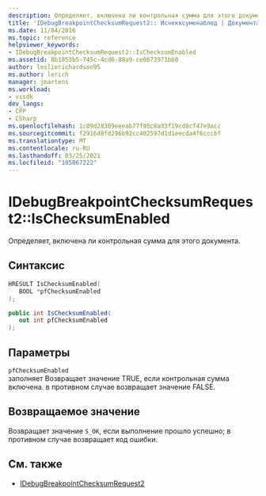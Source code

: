 ```yaml
---
description: Определяет, включена ли контрольная сумма для этого документа.
title: 'IDebugBreakpointChecksumRequest2:: Исчекксуменаблед | Документация Майкрософт'
ms.date: 11/04/2016
ms.topic: reference
helpviewer_keywords:
- IDebugBreakpointChecksumRequest2::IsChecksumEnabled
ms.assetid: 8b1853b5-745c-4cd6-88a9-ce0673971bb0
author: leslierichardson95
ms.author: lerich
manager: jmartens
ms.workload:
- vssdk
dev_langs:
- CPP
- CSharp
ms.openlocfilehash: 1c09d28309eeeab77f95c8a33f19cd8cf47e9acc
ms.sourcegitcommit: f2916d8fd296b92cc402597d1d1eecda4f6cccbf
ms.translationtype: MT
ms.contentlocale: ru-RU
ms.lasthandoff: 03/25/2021
ms.locfileid: "105067222"
---
```

# <a name="idebugbreakpointchecksumrequest2ischecksumenabled"></a>IDebugBreakpointChecksumRequest2::IsChecksumEnabled
Определяет, включена ли контрольная сумма для этого документа.

## <a name="syntax"></a>Синтаксис

```cpp
HRESULT IsChecksumEnabled(
   BOOL *pfChecksumEnabled
);
```

```csharp
public int IsChecksumEnabled(
   out int pfChecksumEnabled
);
```

## <a name="parameters"></a>Параметры
`pfChecksumEnabled`\
заполняет Возвращает значение TRUE, если контрольная сумма включена. в противном случае возвращает значение FALSE.

## <a name="return-value"></a>Возвращаемое значение
 Возвращает значение `S_OK`, если выполнение прошло успешно; в противном случае возвращает код ошибки.

## <a name="see-also"></a>См. также
- [IDebugBreakpointChecksumRequest2](../../../extensibility/debugger/reference/idebugbreakpointchecksumrequest2.md)
